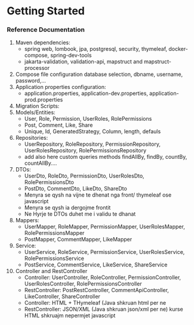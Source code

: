 # Getting Started

### Reference Documentation
1. Maven dependencies:
    * spring web, lombook, jpa, postgresql, security, thymeleaf, docker-compose, spring-dev-tools
    * jakarta-validation, validation-api, mapstruct and mapstruct-processor
2. Compose file configuration
   database selection, dbname, username, password,...
3. Application properties configuration:
    * application.properties, application-dev.properties, application-prod.properties
4. Migration Scripts:
5. Models/Entities:
    * User, Role, Permission, UserRoles, RolePermissions
    * Post, Comment, Like, Share
    * Unique, Id, GeneratedStrategy, Column, length, defauls
6. Repositories:
    * UserRepository, RoleRepository, PermissionRepository, UserRolesRepository, RolePermissionsRepository
    * add also here custom queries methods findAllBy, findBy, countBy, countAllBy....
7. DTOs:
    * UserDto, RoleDto, PermissionDto, UserRolesDto, RolePermissionsDto
    * PostDto, CommentDto, LikeDto, ShareDto
    * Menyra se qysh na vijne te dhenat nga front/ thymeleaf ose javascript
    * Menyra se qysh ia dergojme frontit
    * Ne Hyrje te DTOs duhet me i validu te dhanat
8. Mappers:
    * UserMapper, RoleMapper, PermissionMapper, UserRolesMapper, RolePermissionsMapper
    * PostMapper, CommentMapper, LikeMapper
9. Service:
    * UserService, RoleService, PermissionService, UserRolesService, RolePermissionsService
    * PostService, CommentService, LikeService, ShareService
10. Controller and RestController
    * Controller: UserController, RoleController, PermissionController, UserRolesController, RolePermissionsController
    * RestController: PostRestController, CommentApiController, LikeController, ShareController
    * Controller: HTML + THymeleaf (Java shkruan html per ne
    * RestController: JSON/XML (Java shkruan json/xml per ne) kurse HTML shkruajm nepermjet javascript
